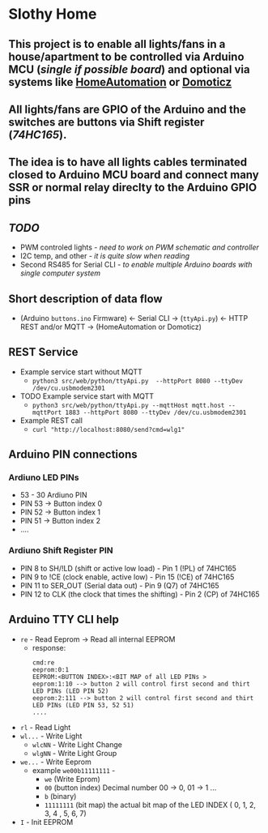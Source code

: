 # Slothy Home

## This project is to enable all lights/fans in a house/apartment to be controlled via Arduino MCU (_single if possible board_) and optional via systems like [HomeAutomation](https://www.home-assistant.io) or [Domoticz](http://domoticz.com)

## All lights/fans are GPIO of the Arduino and the switches are buttons via Shift register (*74HC165*).

## The idea is to have all lights cables terminated closed to Arduino MCU board and connect many SSR or normal relay direclty to the Arduino GPIO pins

## _TODO_
* PWM controled lights - *need to work on PWM schematic and controller*
* I2C temp, and other - *it is quite slow when reading*
* Second RS485 for Serial CLI - *to enable multiple Arduino boards with single computer system*

## Short description of data flow
* (Arduino `buttons.ino` Firmware) <- Serial CLI -> (`ttyApi.py`) <- HTTP REST and/or MQTT -> (HomeAutomation or Domoticz)

## REST Service
* Example service start without MQTT
  * `python3 src/web/python/ttyApi.py  --httpPort 8080 --ttyDev /dev/cu.usbmodem2301`
* TODO Example service start with MQTT
  * `python3 src/web/python/ttyApi.py --mqttHost mqtt.host --mqttPort 1883 --httpPort 8080 --ttyDev /dev/cu.usbmodem2301`
* Example REST call
  * `curl "http://localhost:8080/send?cmd=wlg1"`

## Arduino PIN connections

### Ardiuno LED PINs
* 53 - 30 Ardiuno PIN
* PIN 53 -> Button index 0
* PIN 52 -> Button index 1
* PIN 51 -> Button index 2
* ....

### Ardiuno Shift Register PIN
* PIN  8 to SH/!LD (shift or active low load) - Pin 1 (!PL) of 74HC165
* PIN  9 to !CE (clock enable, active low) - Pin 15 (!CE) of 74HC165
* PIN 11 to SER_OUT (Serial data out) - Pin 9 (Q7) of 74HC165
* PIN 12 to CLK (the clock that times the shifting) - Pin 2 (CP) of 74HC165

## Arduino TTY CLI help
* `re` - Read Eeprom -> Read all internal EEPROM
  * response:
    ```
    cmd:re
    eeprom:0:1
    EEPROM:<BUTTON INDEX>:<BIT MAP of all LED PINs >
    eeprom:1:10 --> button 2 will control first second and thirt LED PINs (LED PIN 52)
    eeprom:2:111 --> button 2 will control first second and thirt LED PINs (LED PIN 53, 52 51)
    ....
    ```
* `rl` - Read Light
* `wl...` - Write Light
  * `wlcNN` - Write Light Change
  * `wlgNN` - Write Light Group 
* `we...` - Write Eeprom
  * example `we00b11111111` - 
    * `we` (Write Eprom)
    * `00` (button index) Decimal number 00 -> 0, 01 -> 1 ...
    * `b`  (binary)
    * `11111111` (bit map) the actual bit map of the LED INDEX ( 0, 1, 2, 3, 4 , 5, 6, 7)
* `I` - Init EEPROM


